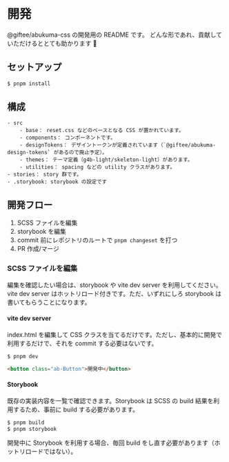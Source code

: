 # 開発

@giftee/abukuma-css の開発用の README です。
どんな形であれ、貢献していただけるととても助かります 🙇

## セットアップ

```bash
$ pnpm install
```

## 構成

```
- src
    - base： reset.css などのベースとなる CSS が置かれています。
    - components： コンポーネントです。
    - designTokens： デザイントークンが定義されています（`@giftee/abukuma-design-tokens` があるので廃止予定）。
    - themes： テーマ定義（g4b-light/skeleton-light）があります。
    - utilities： spacing などの utility クラスがあります。
- stories： story 群です。
- .storybook: storybook の設定です
```

## 開発フロー

1. SCSS ファイルを編集
2. storybook を編集
3. commit 前にレポジトリのルートで `pnpm changeset` を打つ
4. PR 作成/マージ

### SCSS ファイルを編集

編集を確認したい場合は、storybook や vite dev server を利用してください。vite dev server はホットリロード付きです。ただ、いずれにしろ storybook は書いてもらうことになります。

#### vite dev server

index.html を編集して CSS クラスを当てるだけです。ただし、基本的に開発で利用するだけで、それを commit する必要はないです。

```bash
$ pnpm dev
```

```html
<button class="ab-Button">開発中</button>
```

#### Storybook

既存の実装内容を一覧で確認できます。Storybook は SCSS の build 結果を利用するため、事前に build する必要があります。

```bash
$ pnpm build
$ pnpm storybook
```

開発中に Storybook を利用する場合、毎回 build をし直す必要があります（ホットリロードではない）。
